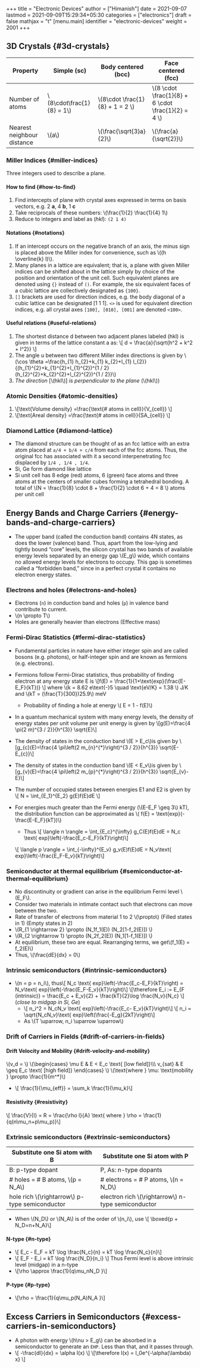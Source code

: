 +++
title = "Electronic Devices"
author = ["Himanish"]
date = 2021-09-07
lastmod = 2021-09-09T15:29:34+05:30
categories = ["electronics"]
draft = false
mathjax = "t"
[menu.main]
  identifier = "electronic-devices"
  weight = 2001
+++

## 3D Crystals {#3d-crystals}

| Property                   | Simple (sc)                 | Body centered (bcc)               | Face centered (fcc)                                    |
|----------------------------|-----------------------------|-----------------------------------|--------------------------------------------------------|
| Number of atoms            | \\(8\cdot\frac{1}{8} = 1\\) | \\(8\cdot \frac{1}{8} + 1 = 2 \\) | \\(8 \cdot \frac{1}{8} +  6 \cdot \frac{1}{2} = 4  \\) |
| Nearest neighbour distance | \\(a\\)                     | \\(\frac{\sqrt{3}a}{2}\\)         | \\(\frac{a}{\sqrt{2}}\\)                               |


### Miller Indices {#miller-indices}

Three integers used to describe a plane.


#### How to find {#how-to-find}

1.  Find intercepts of plane with crystal axes expressed in terms on basis vectors, e.g. 2 **a**, 4 **b**, 1 **c**
2.  Take reciprocals of these numbers: \\(\frac{1}{2} \frac{1}{4} 1\\)
3.  Reduce to integers and label as (_hkl_): `(2 1 4)`


#### Notations {#notations}

1.  If an intercept occurs on the negative branch of an axis, the minus sign is placed above the Miller index for convenience, such as \\((h \overline{k} l)\\).
2.  Many planes in a lattice are equivalent; that is, a plane with given Miller indices can be shifted about in the lattice simply by choice of the position and orientation of the unit cell. Such equivalent planes are denoted using `{}` instead of `()`. For example, the six equivalent faces of a cubic lattice are collectively designated as `{100}`.
3.  `[]` brackets are used for direction indices, e.g. the body diagonal of a cubic lattice can be designated [1 1 1]. `<>` is used for equivalent direction indices, e.g. all crystal axes `[100], [010], [001]` are denoted `<100>`.


#### Useful relations {#useful-relations}

1.  The shortest distance d between two adjacent planes labeled (hkl) is given in terms of the lattice constant a as: \\[ d = \frac{a}{\sqrt{h^2 + k^2 + l^2}} \\]
2.  The angle u between two different Miller index directions is given by \\(\cos \theta =\frac{h\_{1} h\_{2}+k\_{1} k\_{2}+l\_{1} l\_{2}}{(h\_{1}^{2}+k\_{1}^{2}+l\_{1}^{2})^{1 / 2}(h\_{2}^{2}+k\_{2}^{2}+l\_{2}^{2})^{1 / 2}}\\)
3.  _The direction_ [\\(hkl\\)] _is perpendicular to the plane_ (\\(hkl\\))


### Atomic Densities {#atomic-densities}

1.  \\[\text{Volume density} =\frac{\text{# atoms in cell}}{V\_{cell}} \\]
2.  \\[\text{Areal density} =\frac{\text{# atoms in cell}}{SA\_{cell}} \\]


### Diamond Lattice {#diamond-lattice}

-   The diamond structure can be thought of as an fcc lattice with an extra atom placed at `a/4 + b/4 + c/4` from each of the fcc atoms. Thus, the original fcc has associated with it a second interpenetrating fcc displaced by `1/4 , 1/4 , 1/4`.
-   Si, Ge form diamond like lattice
-   Si unit cell has 8 edge (red) atoms, 6 (green) face atoms and three atoms at the centers of smaller cubes forming a tetrahedral bonding. A total of \\(N = \frac{1}{8} \cdot 8 + \frac{1}{2} \cdot 6 + 4 = 8 \\) atoms per unit cell


## Energy Bands and Charge Carriers {#energy-bands-and-charge-carriers}

-   The upper band (called the conduction band) contains 4N states, as does the lower (valence) band. Thus, apart from the low-lying and tightly bound “core” levels, the silicon crystal has two bands of available energy levels separated by an energy gap \\(E\_g\\) wide, which contains no allowed energy levels for electrons to occupy. This gap is sometimes called a “forbidden band,” since in a perfect crystal it contains no electron energy states.


### Electrons and holes {#electrons-and-holes}

-   Electrons (`n`) in conduction band and holes (`p`) in valence band contribute to current.
-   \\(n \propto T\\)
-   Holes are generally heavier than electrons (Effective mass)


### Fermi-Dirac Statistics {#fermi-dirac-statistics}

-   Fundamental particles in nature have either integer spin and are called bosons (e.g. photons), or half-integer spin and are known as fermions (e.g. electrons).
-   Fermions follow Fermi-Dirac statistics, thus probability of finding electron at any energy state E  is \\[f(E) = \frac{1}{1+\text{exp}(\frac{E-E\_F}{kT})} \\] where \\(k = 8.62 e\text{-}5 \quad \text{eV/K} = 1.38 \\) J/K and \\(kT = (\frac{T}{300})25.9\\) meV
    -   Probability of finding a hole at energy \\( E = 1 - f(E)\\)
-   In a quantum mechanical system with many energy levels, the density of energy states per unit volume per unit energy is given by \\[g(E)=\frac{4 \pi(2 m)^{3 / 2}}{h^{3}} \sqrt{E}\\]
-   The density of states in the conduction band \\(E > E\_c\\)is given by \\[g\_{c}(E)=\frac{4 \pi\left(2 m\_{n}^{\*}\right)^{3 / 2}}{h^{3}} \sqrt{E-E\_{c}}\\]
-   The density of states in the conduction band \\(E < E\_v\\)is given by \\[g\_{v}(E)=\frac{4 \pi\left(2 m\_{p}^{\*}\right)^{3 / 2}}{h^{3}} \sqrt{E\_{v}-E}\\]
-   The number of occupied states between energies E1 and E2 is given by \\[ N = \int\_{E\_1}^{E\_2} g(E)f(E)dE \\]
-   For energies much greater than the Fermi energy (\\(E-E\_F \geq 3\\) kT), the distribution function can be approximated as \\( f(E) = \text{exp}(-\frac{E-E\_F}{kT})\\)

    -   Thus \\[ \langle n \rangle = \int\_{E\_c}^{\infty} g\_C(E)f(E)dE = N\_c \text{ exp}\left(-\frac{E\_c-E\_F}{kT}\right)\\]

    \\[ \langle p \rangle = \int\_{-\infty}^{E\_v} g\_v(E)f(E)dE = N\_v\text{ exp}\left(-\frac{E\_F-E\_v}{kT}\right)\\]


### Semiconductor at thermal equilibrium {#semiconductor-at-thermal-equilibrium}

-   No discontinuity or gradient can arise in the equilibrium Fermi level \\(E\_F\\).
-   Consider two materials in intimate contact such that electrons can move between the two.
-   Rate of transfer of electrons from material 1 to 2 \\(\propto\\) (Filled states in 1) (Empty states in 2)
-   \\(R\_{1 \rightarrow 2} \propto (N\_1f\_1(E)) (N\_2[1-f\_2(E)]) \\)
-   \\(R\_{2 \rightarrow 1} \propto (N\_2f\_2(E)) (N\_1[1-f\_1(E)]) \\)
-   At equilibrium, these two are equal. Rearranging terms, we get\\(f\_1(E) = f\_2(E)\\)
-   Thus, \\(\frac{dE}{dx} = 0\\)


### Intrinsic semiconductors {#intrinsic-semiconductors}

-   \\(n = p = n\_i\\), thus\\[ N\_c \text{ exp}\left(-\frac{E\_c-E\_F}{kT}\right) = N\_v\text{ exp}\left(-\frac{E\_F-E\_v}{kT}\right)\\] \\[\therefore E\_i := E\_{F (intrinsic)} = \frac{E\_c + E\_v}{2} + \frac{kT}{2}\log \frac{N\_v}{N\_c} \\] (_close to midgap in Si, Ge_)
    -   \\[ n\_i^2 = N\_cN\_v \text{ exp}\left(-\frac{E\_c- E\_v}{kT}\right)\\] \\[ n\_i = \sqrt{N\_cN\_v}\text{ exp}\left(\frac{-E\_g}{2kT}\right)\\]
    -   As \\(T \uparrow, n\_i \uparrow \uparrow\\)


### Drift of Carriers in Fields {#drift-of-carriers-in-fields}


#### Drift Velocity and Mobility {#drift-velocity-and-mobility}

\\(v\_d = \\)
\\(\begin{cases}
\mu E & E < E\_c \text{ [low field]}\\\\\\
v\_{sat} & E \geq E\_c \text{ [high field]}
\end{cases} \\)
\\(\text{where } \mu: \text{mobility } \propto \frac{1}{m^\*}\\)

-   \\[ \frac{1}{\mu\_{eff}} = \sum\_k \frac{1}{\mu\_k}\\]


#### Resistivity {#resistivity}

\\[ \frac{V}{I} = R = \frac{\rho l}{A} \text{ where } \rho = \frac{1}{q(n\mu\_n+p\mu\_p)}\\]


### Extrinsic semiconductors {#extrinsic-semiconductors}

| Substitute one Si atom with B                    | Substitute one Si atom with P                        |
|--------------------------------------------------|------------------------------------------------------|
| B: p-type dopant                                 | P, As: n-type dopants                                |
| # holes = # B atoms, \\(p = N\_A\\)              | # electrons  = # P atoms,   \\(n = N\_D\\)           |
| hole rich \\(\rightarrow\\) p-type semiconductor | electron rich \\(\rightarrow\\) n-type semiconductor |

-   When \\(N\_D\\) or \\(N\_A\\) is of the order of \\(n\_i\\), use \\[ \boxed{p + N\_D=n+N\_A}\\]


#### N-type {#n-type}

-   \\[ E\_c - E\_F = kT \log \frac{N\_c}{n} = kT \log \frac{N\_c}{n}\\]
-   \\[ E\_F - E\_i = kT \log \frac{N\_D}{n\_i} \\] Thus Fermi level is above intrinsic level (midgap) in a n-type
-   \\[\rho \approx \frac{1}{q\mu\_nN\_D }\\]


#### P-type {#p-type}

-   \\[\rho = \frac{1}{q\mu\_p(N\_A)N\_A }\\]


## Excess Carriers in Semiconductors {#excess-carriers-in-semiconductors}

-   A photon with energy \\(h\nu > E\_g\\) can be absorbed in a semiconductor to generate an `EHP`. Less than that, and it passes through.
-   \\[ -\frac{dI}{dx} = \alpha I(x) \\] \\[\therefore I(x) = I\_0e^{-\alpha(\lambda) x} \\]
